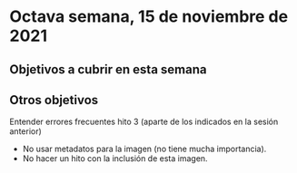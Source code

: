 # Octava semana, 15 de noviembre de 2021

## Objetivos a cubrir en esta semana

## Otros objetivos

Entender errores frecuentes hito 3 (aparte de los indicados en la sesión anterior)
* No usar metadatos para la imagen (no tiene mucha importancia).
* No hacer un hito con la inclusión de esta imagen.
